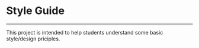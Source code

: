 # Style Guide
<hr />

This project is intended to help students understand some basic style/design priciples.


